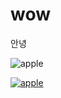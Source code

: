 # wow
안녕

![apple](http://cfile23.uf.tistory.com/image/2712434154FCE84A2AB836)


[![apple](http://cfile23.uf.tistory.com/image/2712434154FCE84A2AB836)](https://youtu.be/vCLHUnylTas)


